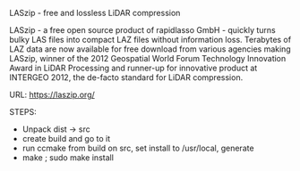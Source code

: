 LASzip - free and lossless LiDAR compression

LASzip - a free open source product of rapidlasso GmbH - quickly turns bulky
LAS files into compact LAZ files without information loss. Terabytes of LAZ
data are now available for free download from various agencies making LASzip,
winner of the 2012 Geospatial World Forum Technology Innovation Award in LiDAR
Processing and runner-up for innovative product at INTERGEO 2012, the de-facto
standard for LiDAR compression.

URL: https://laszip.org/

STEPS:
+ Unpack dist -> src
+ create build and go to it
+ run ccmake from build on src, set install to /usr/local, generate
+ make ; sudo make install

